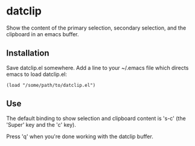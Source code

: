# datclip

Show the content of the primary selection, secondary selection, and the clipboard in an emacs buffer.

## Installation

Save datclip.el somewhere. Add a line to your ~/.emacs file which directs emacs to load datclip.el:

```
(load "/some/path/to/datclip.el")
```

## Use

The default binding to show selection and clipboard content is 's-c' (the 'Super' key and the 'c' key).

Press 'q' when you're done working with the datclip buffer.
